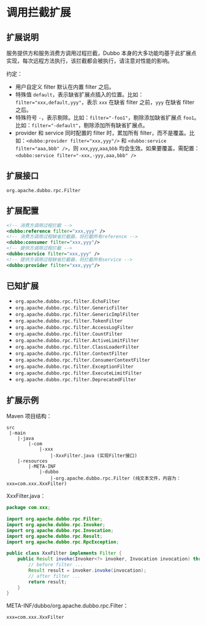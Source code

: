 # 调用拦截扩展

## 扩展说明

服务提供方和服务消费方调用过程拦截，Dubbo 本身的大多功能均基于此扩展点实现，每次远程方法执行，该拦截都会被执行，请注意对性能的影响。

约定：

* 用户自定义 filter 默认在内置 filter 之后。
* 特殊值 `default`，表示缺省扩展点插入的位置。比如：`filter="xxx,default,yyy"`，表示 `xxx` 在缺省 filter 之前，`yyy` 在缺省 filter 之后。
* 特殊符号 `-`，表示剔除。比如：`filter="-foo1"`，剔除添加缺省扩展点 `foo1`。比如：`filter="-default"`，剔除添加所有缺省扩展点。
* provider 和 service 同时配置的 filter 时，累加所有 filter，而不是覆盖。比如：`<dubbo:provider filter="xxx,yyy"/>` 和 `<dubbo:service filter="aaa,bbb" />`，则 `xxx`,`yyy`,`aaa`,`bbb` 均会生效。如果要覆盖，需配置：`<dubbo:service filter="-xxx,-yyy,aaa,bbb" />`

## 扩展接口

`org.apache.dubbo.rpc.Filter`

## 扩展配置

```xml
<!-- 消费方调用过程拦截 -->
<dubbo:reference filter="xxx,yyy" />
<!-- 消费方调用过程缺省拦截器，将拦截所有reference -->
<dubbo:consumer filter="xxx,yyy"/>
<!-- 提供方调用过程拦截 -->
<dubbo:service filter="xxx,yyy" />
<!-- 提供方调用过程缺省拦截器，将拦截所有service -->
<dubbo:provider filter="xxx,yyy"/>
```

## 已知扩展

* `org.apache.dubbo.rpc.filter.EchoFilter`
* `org.apache.dubbo.rpc.filter.GenericFilter`
* `org.apache.dubbo.rpc.filter.GenericImplFilter`
* `org.apache.dubbo.rpc.filter.TokenFilter`
* `org.apache.dubbo.rpc.filter.AccessLogFilter`
* `org.apache.dubbo.rpc.filter.CountFilter`
* `org.apache.dubbo.rpc.filter.ActiveLimitFilter`
* `org.apache.dubbo.rpc.filter.ClassLoaderFilter`
* `org.apache.dubbo.rpc.filter.ContextFilter`
* `org.apache.dubbo.rpc.filter.ConsumerContextFilter`
* `org.apache.dubbo.rpc.filter.ExceptionFilter`
* `org.apache.dubbo.rpc.filter.ExecuteLimitFilter`
* `org.apache.dubbo.rpc.filter.DeprecatedFilter`

## 扩展示例

Maven 项目结构：

```
src
 |-main
    |-java
        |-com
            |-xxx
                |-XxxFilter.java (实现Filter接口)
    |-resources
        |-META-INF
            |-dubbo
                |-org.apache.dubbo.rpc.Filter (纯文本文件，内容为：xxx=com.xxx.XxxFilter)
```

XxxFilter.java：

```java
package com.xxx;
 
import org.apache.dubbo.rpc.Filter;
import org.apache.dubbo.rpc.Invoker;
import org.apache.dubbo.rpc.Invocation;
import org.apache.dubbo.rpc.Result;
import org.apache.dubbo.rpc.RpcException;
 
public class XxxFilter implements Filter {
    public Result invoke(Invoker<?> invoker, Invocation invocation) throws RpcException {
        // before filter ...
        Result result = invoker.invoke(invocation);
        // after filter ...
        return result;
    }
}
```

META-INF/dubbo/org.apache.dubbo.rpc.Filter：

```properties
xxx=com.xxx.XxxFilter
```